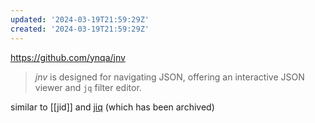 ```yaml
---
updated: '2024-03-19T21:59:29Z'
created: '2024-03-19T21:59:29Z'
---
```

https://github.com/ynqa/jnv

> _jnv_ is designed for navigating JSON, offering an interactive JSON viewer and `jq` filter editor.

similar to [[jid]] and [jiq](https://github.com/fiatjaf/jiq) (which has been archived)